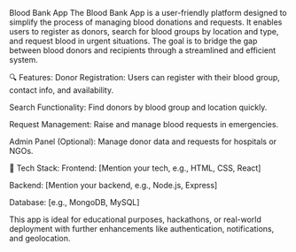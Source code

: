Blood Bank App
The Blood Bank App is a user-friendly platform designed to simplify the process of managing blood donations and requests. It enables users to register as donors, search for blood groups by location and type, and request blood in urgent situations. The goal is to bridge the gap between blood donors and recipients through a streamlined and efficient system.

🔍 Features:
Donor Registration: Users can register with their blood group, contact info, and availability.

Search Functionality: Find donors by blood group and location quickly.

Request Management: Raise and manage blood requests in emergencies.

Admin Panel (Optional): Manage donor data and requests for hospitals or NGOs.

🚀 Tech Stack:
Frontend: [Mention your tech, e.g., HTML, CSS, React]

Backend: [Mention your backend, e.g., Node.js, Express]

Database: [e.g., MongoDB, MySQL]

This app is ideal for educational purposes, hackathons, or real-world deployment with further enhancements like authentication, notifications, and geolocation.
